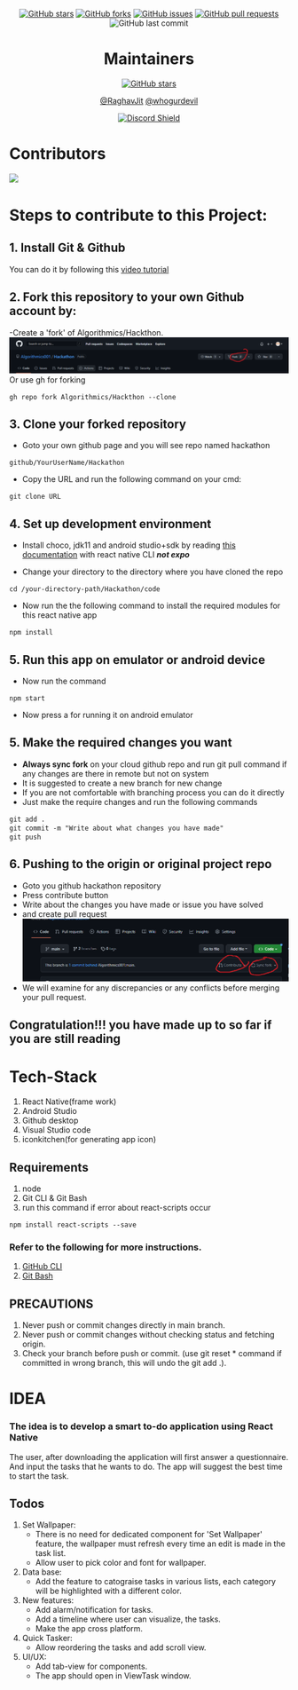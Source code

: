 <p align="center">
<a href="https://github.com/Algorithmics001/Hackathon/stargazers"><img src="https://img.shields.io/github/stars/Algorithmics001/Hackathon" alt="GitHub stars"></a>
<a href="https://github.com/Algorithmics001/Hackathon/network"><img src="https://img.shields.io/github/forks/Algorithmics001/Hackathon" alt="GitHub forks"></a>
<a href="https://github.com/Algorithmics001/Hackathon/issues"><img src="https://img.shields.io/github/issues/Algorithmics001/Hackathon" alt="GitHub issues"></a>
<a href="https://github.com/Algorithmics001/Hackathon/pulls"><img src="https://img.shields.io/github/issues-pr/Algorithmics001/Hackathon" alt="GitHub pull requests"></a>
<img src="https://img.shields.io/github/last-commit/Algorithmics001/Hackathon" alt="GitHub last commit">
</p>

<h1 align="center"> Maintainers </h1>
<p align="center">
<a href="https://github.com/Algorithmics001/Hackathon/graphs/contributors" target="_blank"><img src="https://contrib.rocks/image?repo=Algorithmics001/Hackathon&max=2" alt="GitHub stars"></a>
</p>

<p align="center">
<a href="https://github.com/RaghavJit">@RaghavJit</a>
<a href="https://github.com/whogurdeil">@whogurdevil</a>
</p>

<p align="center">
<a href="https://discord.gg/DkYHgN9wvW"><img src="https://discordapp.com/api/guilds/1093799889319776276/widget.png?style=banner2" alt="Discord Shield"/></a>
</p>

# Contributors
<a href="https://github.com/Algorithmics001/Hackathon/graphs/contributors">
  <img src="https://contrib.rocks/image?repo=Algorithmics001/Hackathon" />
</a>

# Steps to contribute to this Project:
## 1. Install Git & Github
You can do it by following this [video tutorial](https://www.youtube.com/watch?v=MFtsLRphqDM)

## 2. Fork this repository to your own Github account by:
-Create a 'fork' of Algorithmics/Hackthon.
![alt text](./ImagesForREADME/fork.png?raw=true)
Or use gh for forking
```
gh repo fork Algorithmics/Hackthon --clone
```

## 3. Clone your forked repository
- Goto your own github page and you will see repo named hackathon
```
github/YourUserName/Hackathon
```
- Copy the URL and run the following command on your cmd:
```
git clone URL
```

## 4. Set up development environment
- Install choco, jdk11 and android studio+sdk by reading [this documentation](https://reactnative.dev/docs/environment-setup) with react native CLI ***not expo***

- Change your directory to the directory where you have cloned the repo
```
cd /your-directory-path/Hackathon/code
```

- Now run the the following command to install the required modules for this react native app
```
npm install
```

## 5. Run this app on emulator or android device
- Now run the command
```
npm start
```
- Now press a for running it on android emulator

## 5. Make the required changes you want
- **Always sync fork** on your cloud github repo and run git pull command if any changes are there in remote but not on system
- It is suggested to create a new branch for new change 
- If you are not comfortable with branching process you can do it directly
- Just make the require changes and run the following commands
```
git add .
git commit -m "Write about what changes you have made"
git push
```

## 6. Pushing to the origin or original project repo
- Goto you github hackathon repository
- Press contribute button
- Write about the changes you have made or issue you have solved
- and create pull request
![alt text](./ImagesForREADME/sync%26pull.png?raw=true)
- We will examine for any discrepancies or any conflicts before merging your pull request.

## Congratulation!!! you have made up to so far if you are still reading


# Tech-Stack 
1. React Native(frame work)
1. Android Studio
1. Github desktop
1. Visual Studio code
1. iconkitchen(for generating app icon)

## Requirements
1. node
1. Git CLI & Git Bash
1. run this command if error about react-scripts occur 
  ```
  npm install react-scripts --save
  ```




### Refer to the following for more instructions.
1. [GitHub CLI](https://cli.github.com/manual/gh_repo_sync)
1. [Git Bash](https://git-scm.com/docs)

## PRECAUTIONS
1. Never push or commit changes directly in main branch.
1. Never push or commit changes without checking status and fetching origin.
1. Check your branch before push or commit. (use git reset * command if committed in wrong branch, this will undo the git add .).

# IDEA

### The idea is to develop a smart to-do application using React Native
The user, after downloading the application will first answer a questionnaire. And input the tasks that he wants to do. The app will suggest the best time to start the task. 


## Todos

1. Set Wallpaper:
    - There is no need for dedicated component for 'Set Wallpaper' feature, the wallpaper must refresh every time an edit is made in the task list.
    - Allow user to pick color and font for wallpaper.
1. Data base:
    - Add the feature to catograise tasks in various lists, each category will be highlighted with a different color. 
1. New features:
    - Add alarm/notification for tasks.
    - Add a timeline where user can visualize, the tasks.
    - Make the app cross platform.
1. Quick Tasker:
    - Allow reordering the tasks and add scroll view.
1. UI/UX:
    - Add tab-view for components.
    - The app should open in ViewTask window.
